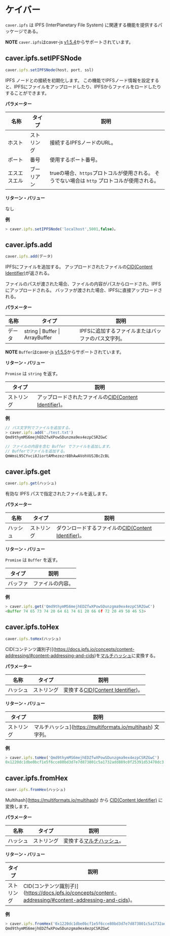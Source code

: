 # ケイバー

`caver.ipfs` は IPFS (InterPlanetary File System) に関連する機能を提供するパッケージである。

**NOTE** `caver.ipfs`はcaver-js [v1.5.4](https://www.npmjs.com/package/caver-js/v/1.5.4)からサポートされています。

## caver.ipfs.setIPFSNode <a id="caver-ipfs-setipfsnode"></a>

```javascript
caver.ipfs.setIPFSNode(host, port, ssl)
```

IPFS ノードとの接続を初期化します。 この機能でIPFSノード情報を設定すると、IPFSにファイルをアップロードしたり、IPFSからファイルをロードしたりすることができます。

**パラメーター**

| 名称     | タイプ   | 説明                                                       |
| ------ | ----- | -------------------------------------------------------- |
| ホスト    | ストリング | 接続するIPFSノードのURL。                                         |
| ポート    | 番号    | 使用するポート番号。                                               |
| エスエスエル | ブーリアン | trueの場合、`https`プロトコルが使用される。 そうでない場合は `http` プロトコルが使用される。 |

**リターン・バリュー**

なし

**例**

```javascript
> caver.ipfs.setIPFSNode('localhost',5001,false)。
```

## caver.ipfs.add <a id="caver-ipfs-add"></a>

```javascript
caver.ipfs.add(データ)
```

IPFSにファイルを追加する。 アップロードされたファイルの[CID(Content Identifier)](https://docs.ipfs.io/concepts/content-addressing/#content-addressing-and-cids)が返される。

ファイルのパスが渡された場合、ファイルの内容がパスからロードされ、IPFSにアップロードされる。 バッファが渡された場合、IPFSに直接アップロードされる。

**パラメーター**

| 名称  | タイプ                                 | 説明                          |
| --- | ----------------------------------- | --------------------------- |
| データ | string \\| Buffer \\| ArrayBuffer | IPFSに追加するファイルまたはバッファのパス文字列。 |

**NOTE** `Buffer`はcaver-js [v1.5.5](https://www.npmjs.com/package/caver-js/v/1.5.5)からサポートされています。

**リターン・バリュー**

`Promise` は `string` を返す。

| タイプ   | 説明                                                                                                                                         |
| ----- | ------------------------------------------------------------------------------------------------------------------------------------------ |
| ストリング | アップロードされたファイルの[CID(Content Identifier)](https://docs.ipfs.io/concepts/content-addressing/#content-addressing-and-cids)。 |

**例**

```javascript
// パス文字列でファイルを追加する。
> caver.ipfs.add('./test.txt')
Qmd9thymMS6mejhEDZfwXPowSDunzma9ex4ezpCSRZGwC

// ファイルの内容を含む Buffer でファイルを追加します。
// Bufferでファイルを追加する。
QmWmsL95CYvci8JiortAMhezezr8BhAwAVohVUSJBcZcBL
```

## caver.ipfs.get <a id="caver-ipfs-get"></a>

```javascript
caver.ipfs.get(ハッシュ)
```

有効な IPFS パスで指定されたファイルを返します。

**パラメーター**

| 名称   | タイプ   | 説明                                                                                                                                        |
| ---- | ----- | ----------------------------------------------------------------------------------------------------------------------------------------- |
| ハッシュ | ストリング | ダウンロードするファイルの[CID(Content Identifier)](https://docs.ipfs.io/concepts/content-addressing/#content-addressing-and-cids)。 |

**リターン・バリュー**

`Promise` は `Buffer` を返す。

| タイプ  | 説明       |
| ---- | -------- |
| バッファ | ファイルの内容。 |

**例**

```javascript
> caver.ipfs.get('Qmd9thymMS6mejhEDZfwXPowSDunzgma9ex4ezpCSRZGwC')
<Buffer 74 65 73 74 20 64 61 74 61 20 66 6f 72 20 49 50 46 53>
```

## caver.ipfs.toHex <a id="caver-ipfs-tohex"></a>

```javascript
caver.ipfs.toHex(ハッシュ)
```

CID(コンテンツ識別子)](https://docs.ipfs.io/concepts/content-addressing/#content-addressing-and-cids)を[マルチハッシュ](https://multiformats.io/multihash)に変換する。

**パラメーター**

| 名称   | タイプ   | 説明                                                                                                                               |
| ---- | ----- | -------------------------------------------------------------------------------------------------------------------------------- |
| ハッシュ | ストリング | 変換する[CID(Content Identifier)](https://docs.ipfs.io/concepts/content-addressing/#content-addressing-and-cids)。 |

**リターン・バリュー**

| タイプ   | 説明                                                                                                                            |
| ----- | ----------------------------------------------------------------------------------------------------------------------------- |
| ストリング | マルチハッシュ](https://multiformats.io/multihash) 文字列。 |

**例**

```javascript
> caver.ipfs.toHex('Qmd9thymMS6mejhEDZfwXPowSDunzgma9ex4ezpCSRZGwC')
0x1220dc1dbe0bcf1e5f6cce80bd3d7e7d873801c5a1732add889c0f25391d53470dc3
```

## caver.ipfs.fromHex <a id="caver-ipfs-fromhex"></a>

```javascript
caver.ipfs.fromHex(ハッシュ)
```

Multihash](https://multiformats.io/multihash) から [CID(Content Identifier)](https://docs.ipfs.io/concepts/content-addressing/#content-addressing-and-cids) に変換します。

**パラメーター**

| 名称   | タイプ   | 説明                                                |
| ---- | ----- | ------------------------------------------------- |
| ハッシュ | ストリング | 変換する[マルチハッシュ](https://multiformats.io/multihash)。 |

**リターン・バリュー**

| タイプ   | 説明                                                                                                                                                                                                             |
| ----- | -------------------------------------------------------------------------------------------------------------------------------------------------------------------------------------------------------------- |
| ストリング | CID(コンテンツ識別子)](https://docs.ipfs.io/concepts/content-addressing/#content-addressing-and-cids)。 |

**例**

```javascript
> caver.ipfs.fromHex('0x1220dc1dbe0bcf1e5f6cce80bd3d7e7d873801c5a1732add889c0f25391d53470dc3')
Qmd9thymMS6mejhEDZfwXPowSDunzgma9ex4ezpCSRZGwC
```
